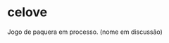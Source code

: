 # celove
Jogo de paquera em processo. (nome em discussão)                                                                              
